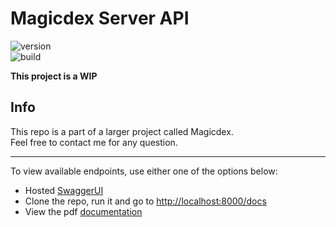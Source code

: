 # Magicdex Server API #

![version](https://img.shields.io/badge/version-pre--alpha-blue)  
![build](https://img.shields.io/badge/build-passing-green)

**This project is a WIP**

## Info ##

This repo is a part of a larger project called Magicdex.  
Feel free to contact me for any question.

---

To view available endpoints, use either one of the options below:

- Hosted [SwaggerUI](https://magicdex-server.herokuapp.com/docs)
- Clone the repo, run it and go to [http://localhost:8000/docs](http://localhost:8000/docs)
- View the pdf [documentation](./README.pdf)
